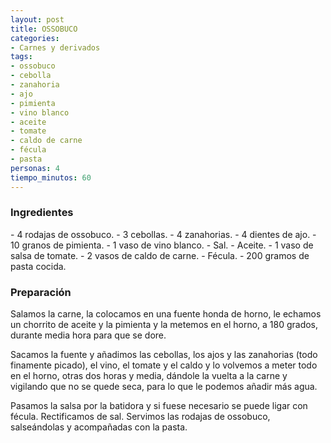 ```yaml
---
layout: post
title: OSSOBUCO
categories:
- Carnes y derivados
tags:
- ossobuco
- cebolla
- zanahoria
- ajo
- pimienta
- vino blanco
- aceite
- tomate
- caldo de carne
- fécula
- pasta 
personas: 4 
tiempo_minutos: 60 
---
```

<h3>Ingredientes</h3>
- 4 rodajas de ossobuco.
- 3 cebollas.
- 4 zanahorias.
- 4 dientes de ajo.
- 10 granos de pimienta.
- 1 vaso de vino blanco.
- Sal.
- Aceite.
- 1 vaso de salsa de tomate.
- 2 vasos de caldo de carne.
- Fécula.
- 200 gramos de pasta cocida.

<h3>Preparación</h3>
Salamos la carne, la colocamos en una fuente honda de horno, le echamos un chorrito de aceite y la pimienta y la metemos en el horno, a 180 grados, durante media hora para que se dore.

Sacamos la fuente y añadimos las cebollas, los ajos y las zanahorias (todo finamente picado), el vino, el tomate y el caldo y lo volvemos a meter todo en el horno, otras dos horas y media, dándole la vuelta a la carne y vigilando que no se quede seca, para lo que le podemos añadir más agua.


Pasamos la salsa por la batidora y si fuese necesario se puede ligar con fécula. Rectificamos de sal. Servimos las rodajas de ossobuco, salseándolas y acompañadas con la pasta.